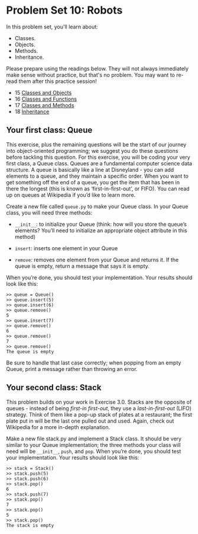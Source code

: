 # Problem Set 10: Robots

In this problem set, you'll learn about:

* Classes.
* Objects.
* Methods.
* Inheritance.

Please prepare using the readings below. They will not always immediately make
sense without practice, but that's no problem. You may want to re-read them
after this practice session!

* 15 [Classes and Objects](http://www.greenteapress.com/thinkpython/html/thinkpython016.html)
* 16 [Classes and Functions](http://www.greenteapress.com/thinkpython/html/thinkpython017.html)
* 17 [Classes and Methods](http://www.greenteapress.com/thinkpython/html/thinkpython018.html)
* 18 [Inheritance](http://www.greenteapress.com/thinkpython/html/thinkpython019.html)

## Your first class: Queue

This exercise, plus the remaining questions will be the start of our journey
into object-oriented programming; we suggest you do these questions before
tackling this question. For this exercise, you will be coding your very first
class, a Queue class. Queues are a fundamental computer science data structure.
A queue is basically like a line at Disneyland - you can add elements to a
queue, and they maintain a specific order. When you want to get something off
the end of a queue, you get the item that has been in there the longest (this
is known as ‘first-in-first-out’, or FIFO). You can read up on queues at
Wikipedia if you’d like to learn more.

Create a new file called `queue.py` to make your Queue class. In your Queue class, you will need three methods:

* `__init__`: to initialize your Queue (think: how will you store the queue’s
  elements? You’ll need to initialize an appropriate object attribute in this
  method)

* `insert`: inserts one element in your Queue

* `remove`: removes one element from your Queue and returns it. If the queue is
  empty, return a message that says it is empty.

When you’re done, you should test your implementation. Your results should look like this:

    >> queue = Queue()
    >> queue.insert(5)
    >> queue.insert(6)
    >> queue.remove()
    5
    >> queue.insert(7)
    >> queue.remove()
    6
    >> queue.remove()
    7
    >> queue.remove()
    The queue is empty

Be sure to handle that last case correctly; when popping from an empty Queue,
print a message rather than throwing an error.

## Your second class: Stack

This problem builds on your work in Exercise 3.0. Stacks are the opposite of
queues - instead of being *first-in­ first-out*, they use a *last-in-first-out*
(LIFO) strategy. Think of them like a pop-up stack of plates at a restaurant;
the first plate put in will be the last one pulled out and used. Again, check
out Wikipedia for a more in-depth explanation.

Make a new file stack.py and implement a Stack class. It should be very similar
to your Queue implementation; the three methods your class will need will be
`__init__`, `push`, and `pop`. When you’re done, you should test your
implementation. Your results should look like this:

    >> stack = Stack()
    >> stack.push(5)
    >> stack.push(6)
    >> stack.pop()
    6
    >> stack.push(7)
    >> stack.pop()
    7
    >> stack.pop()
    5
    >> stack.pop()
    The stack is empty
